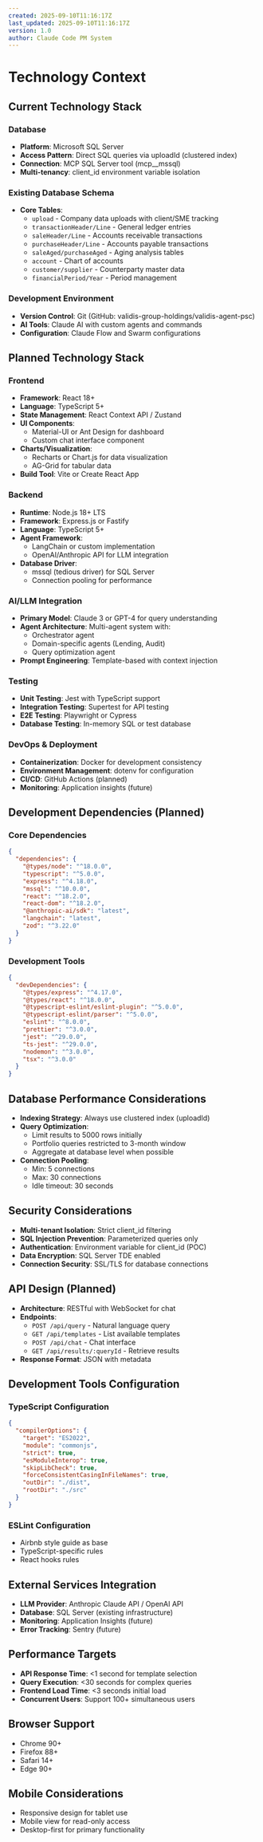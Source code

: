 ```yaml
---
created: 2025-09-10T11:16:17Z
last_updated: 2025-09-10T11:16:17Z
version: 1.0
author: Claude Code PM System
---
```


# Technology Context

## Current Technology Stack

### Database
- **Platform**: Microsoft SQL Server
- **Access Pattern**: Direct SQL queries via uploadId (clustered index)
- **Connection**: MCP SQL Server tool (mcp__mssql)
- **Multi-tenancy**: client_id environment variable isolation

### Existing Database Schema
- **Core Tables**:
  - `upload` - Company data uploads with client/SME tracking
  - `transactionHeader/Line` - General ledger entries
  - `saleHeader/Line` - Accounts receivable transactions
  - `purchaseHeader/Line` - Accounts payable transactions
  - `saleAged/purchaseAged` - Aging analysis tables
  - `account` - Chart of accounts
  - `customer/supplier` - Counterparty master data
  - `financialPeriod/Year` - Period management

### Development Environment
- **Version Control**: Git (GitHub: validis-group-holdings/validis-agent-psc)
- **AI Tools**: Claude AI with custom agents and commands
- **Configuration**: Claude Flow and Swarm configurations

## Planned Technology Stack

### Frontend
- **Framework**: React 18+
- **Language**: TypeScript 5+
- **State Management**: React Context API / Zustand
- **UI Components**: 
  - Material-UI or Ant Design for dashboard
  - Custom chat interface component
- **Charts/Visualization**: 
  - Recharts or Chart.js for data visualization
  - AG-Grid for tabular data
- **Build Tool**: Vite or Create React App

### Backend
- **Runtime**: Node.js 18+ LTS
- **Framework**: Express.js or Fastify
- **Language**: TypeScript 5+
- **Agent Framework**: 
  - LangChain or custom implementation
  - OpenAI/Anthropic API for LLM integration
- **Database Driver**: 
  - mssql (tedious driver) for SQL Server
  - Connection pooling for performance

### AI/LLM Integration
- **Primary Model**: Claude 3 or GPT-4 for query understanding
- **Agent Architecture**: Multi-agent system with:
  - Orchestrator agent
  - Domain-specific agents (Lending, Audit)
  - Query optimization agent
- **Prompt Engineering**: Template-based with context injection

### Testing
- **Unit Testing**: Jest with TypeScript support
- **Integration Testing**: Supertest for API testing
- **E2E Testing**: Playwright or Cypress
- **Database Testing**: In-memory SQL or test database

### DevOps & Deployment
- **Containerization**: Docker for development consistency
- **Environment Management**: dotenv for configuration
- **CI/CD**: GitHub Actions (planned)
- **Monitoring**: Application insights (future)

## Development Dependencies (Planned)

### Core Dependencies
```json
{
  "dependencies": {
    "@types/node": "^18.0.0",
    "typescript": "^5.0.0",
    "express": "^4.18.0",
    "mssql": "^10.0.0",
    "react": "^18.2.0",
    "react-dom": "^18.2.0",
    "@anthropic-ai/sdk": "latest",
    "langchain": "latest",
    "zod": "^3.22.0"
  }
}
```

### Development Tools
```json
{
  "devDependencies": {
    "@types/express": "^4.17.0",
    "@types/react": "^18.0.0",
    "@typescript-eslint/eslint-plugin": "^5.0.0",
    "@typescript-eslint/parser": "^5.0.0",
    "eslint": "^8.0.0",
    "prettier": "^3.0.0",
    "jest": "^29.0.0",
    "ts-jest": "^29.0.0",
    "nodemon": "^3.0.0",
    "tsx": "^3.0.0"
  }
}
```

## Database Performance Considerations
- **Indexing Strategy**: Always use clustered index (uploadId)
- **Query Optimization**: 
  - Limit results to 5000 rows initially
  - Portfolio queries restricted to 3-month window
  - Aggregate at database level when possible
- **Connection Pooling**: 
  - Min: 5 connections
  - Max: 30 connections
  - Idle timeout: 30 seconds

## Security Considerations
- **Multi-tenant Isolation**: Strict client_id filtering
- **SQL Injection Prevention**: Parameterized queries only
- **Authentication**: Environment variable for client_id (POC)
- **Data Encryption**: SQL Server TDE enabled
- **Connection Security**: SSL/TLS for database connections

## API Design (Planned)
- **Architecture**: RESTful with WebSocket for chat
- **Endpoints**:
  - `POST /api/query` - Natural language query
  - `GET /api/templates` - List available templates
  - `POST /api/chat` - Chat interface
  - `GET /api/results/:queryId` - Retrieve results
- **Response Format**: JSON with metadata

## Development Tools Configuration

### TypeScript Configuration
```json
{
  "compilerOptions": {
    "target": "ES2022",
    "module": "commonjs",
    "strict": true,
    "esModuleInterop": true,
    "skipLibCheck": true,
    "forceConsistentCasingInFileNames": true,
    "outDir": "./dist",
    "rootDir": "./src"
  }
}
```

### ESLint Configuration
- Airbnb style guide as base
- TypeScript-specific rules
- React hooks rules

## External Services Integration
- **LLM Provider**: Anthropic Claude API / OpenAI API
- **Database**: SQL Server (existing infrastructure)
- **Monitoring**: Application Insights (future)
- **Error Tracking**: Sentry (future)

## Performance Targets
- **API Response Time**: <1 second for template selection
- **Query Execution**: <30 seconds for complex queries
- **Frontend Load Time**: <3 seconds initial load
- **Concurrent Users**: Support 100+ simultaneous users

## Browser Support
- Chrome 90+
- Firefox 88+
- Safari 14+
- Edge 90+

## Mobile Considerations
- Responsive design for tablet use
- Mobile view for read-only access
- Desktop-first for primary functionality